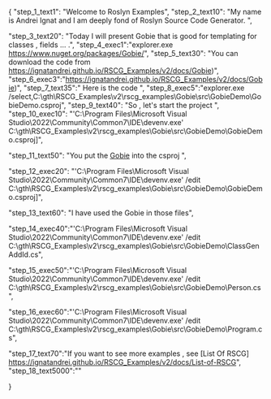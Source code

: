{
    "step_1_text1": "Welcome to Roslyn Examples",
    "step_2_text10": "My name is Andrei Ignat and I am deeply fond of Roslyn Source Code Generator. ",

"step_3_text20": "Today I will present Gobie  that is good for templating for classes , fields ... .",
"step_4_exec1":"explorer.exe https://www.nuget.org/packages/Gobie/",
"step_5_text30": "You can download the code from https://ignatandrei.github.io/RSCG_Examples/v2/docs/Gobie)",
"step_6_exec3":"https://ignatandrei.github.io/RSCG_Examples/v2/docs/Gobie)",
"step_7_text35":" Here is the code ",
"step_8_exec5":"explorer.exe /select,C:\\gth\\RSCG_Examples\\v2\\rscg_examples\\Gobie\\src\\GobieDemo\\GobieDemo.csproj",
"step_9_text40": "So , let's start the project ",
"step_10_exec10": "'C:\\Program Files\\Microsoft Visual Studio\\2022\\Community\\Common7\\IDE\\devenv.exe' C:\\gth\\RSCG_Examples\\v2\\rscg_examples\\Gobie\\src\\GobieDemo\\GobieDemo.csproj]",

"step_11_text50": "You put the  [Gobie](https://www.nuget.org/packages/Gobie/) into the csproj ",

"step_12_exec20": "'C:\\Program Files\\Microsoft Visual Studio\\2022\\Community\\Common7\\IDE\\devenv.exe' /edit C:\\gth\\RSCG_Examples\\v2\\rscg_examples\\Gobie\\src\\GobieDemo\\GobieDemo.csproj]",

"step_13_text60": "I have used the Gobie in those files",


"step_14_exec40":"'C:\\Program Files\\Microsoft Visual Studio\\2022\\Community\\Common7\\IDE\\devenv.exe' /edit C:\\gth\\RSCG_Examples\\v2\\rscg_examples\\Gobie\\src\\GobieDemo\\ClassGenAddId.cs",

"step_15_exec50":"'C:\\Program Files\\Microsoft Visual Studio\\2022\\Community\\Common7\\IDE\\devenv.exe' /edit C:\\gth\\RSCG_Examples\\v2\\rscg_examples\\Gobie\\src\\GobieDemo\\Person.cs",

"step_16_exec60":"'C:\\Program Files\\Microsoft Visual Studio\\2022\\Community\\Common7\\IDE\\devenv.exe' /edit C:\\gth\\RSCG_Examples\\v2\\rscg_examples\\Gobie\\src\\GobieDemo\\Program.cs",

"step_17_text70":"If you want to see more examples , see  [List Of RSCG] https://ignatandrei.github.io/RSCG_Examples/v2/docs/List-of-RSCG",
"step_18_text5000":""

}